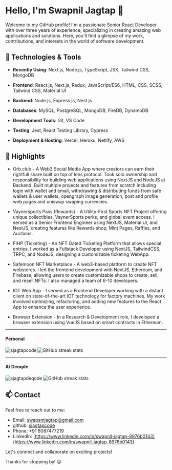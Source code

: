 # Hello, I'm Swapnil Jagtap 👋

Welcome to my GitHub profile! I'm a passionate Senior React Developer with over three years of experience, specializing in creating amazing web applications and solutions. Here, you'll find a glimpse of my work, contributions, and interests in the world of software development.

## 🔧 Technologies & Tools

- **Recently Using**: Next.js, Node.js, TypeScript, JSX, Tailwind CSS, MongoDB

- **Frontend**: React.js, Next.js, Redux, JavaScript/ES6, HTML, CSS, SCSS, Tailwind CSS, Material UI
- **Backend**: Node.js, Express.js, Nest.js
- **Databases**: MySQL, PostgreSQL, MongoDB, FireDB, DynamoDB
- **Development Tools**: Git, VS Code
- **Testing**: Jest, React Testing Library, Cypress
- **Deployment & Hosting**: Vercel, Heroku, Netlify, AWS

## 🌟 Highlights

- Orb.club - A Web3 Social Media App where creators can earn their rightfull share built on top of lens protocol. Took solo ownership and responsibility for building web applications using NextJS and NodeJS at Backend. Built multiple projects and features from scratch including login with wallet and email, withdrawing & distributing funds from safe wallets & user wallets, opengraph image generation, post and profile web pages and uniswap swaping currencies.

- Vaynersports Pass (Rewards) - A Utility-First Sports NFT Project offering unique collectibles, VaynerSports perks, and global event access. I served as a Senior Frontend Engineer using NextJS, Material UI, and NestJS, creating features like Rewards shop, Mint Pages, Raffles, and Auctions.

- FIHP (Ticketing) - An NFT Gated Ticketing Platform that allows special entries. I worked as a Fullstack Developer using NextJS, TailwindCSS, TRPC, and NodeJS, designing a customizable ticketing WebApp.

- Safemoon NFT Marketplace - A web3-based platform to create NFT webstores. I led the frontend development with NextJS, Ethereum, and Firebase, allowing users to create customizable shops to create, sell, and resell NFTs. I also managed a team of 6-10 developers.

- IOT Web App - I served as a Frontend Developer working with a distant client on state-of-the-art IOT technology for factory machines. My work involved optimizing, refactoring, and adding new features to the React App to enhance the user experience.

- Browser Extension - In a Research & Development role, I developed a browser extension using VueJS based on smart contracts in Ethereum.

<hr />
<h4>Personal</h4>
<p><img align="left" src="https://github-readme-stats.vercel.app/api/top-langs?username=sjagtapcode&count_private=true&show_icons=true&locale=en&layout=compact&theme=chartreuse-dark" alt="sjagtapcode" /></p>
<!-- <p>&nbsp;<img align="right" src="https://github-readme-stats.vercel.app/api?username=sjagtapdeqode&show_icons=true&locale=en&theme=chartreuse-dark&count_private=true" alt="sjagtapdeqode" width="410" /></p> -->
<!-- <br><br><br><br><br> -->

![GitHub streak stats](https://github-readme-streak-stats.herokuapp.com/?user=sjagtapcode&show_icons=true&locale=en&layout=compact&theme=chartreuse-dark&count_private=true)


--------
<h4>At Deoqde</h4>
<p><img align="left" src="https://github-readme-stats.vercel.app/api/top-langs?username=sjagtapdeqode&show_icons=true&locale=en&layout=compact&theme=chartreuse-dark&count_private=true" alt="sjagtapdeqode" /></p>
<!-- <p>&nbsp;<img align="right" src="https://github-readme-stats.vercel.app/api?username=sjagtapdeqode&show_icons=true&locale=en&theme=chartreuse-dark&count_private=true" alt="sjagtapdeqode" width="410" /></p> -->
<!-- <br><br><br><br><br> -->

![GitHub streak stats](https://github-readme-streak-stats.herokuapp.com/?user=sjagtapdeqode&show_icons=true&locale=en&layout=compact&theme=chartreuse-dark&count_private=true)


<!--
<p align="center"><img src="https://media.giphy.com/media/QaMcXSekUWx7aogAUr/giphy.gif" width="30" />&nbsp;Git profile Trophies</p><br>

<p align="center">
<div align=center>
      <img align="center" width=100% src="https://github-profile-trophy.vercel.app/?username=sjagtapdeqode&theme=onedark&margin-h=15&margin-w=5&no-bg=true" alt="TROPHY" />
</div>
</p>

-->

<!--
**sjagtapdeqode/sjagtapdeqode** is a ✨ _special_ ✨ repository because its `README.md` (this file) appears on your GitHub profile.
-->

## 📫 Contact

Feel free to reach out to me:

- Email: [swapsmjagtap@gmail.com](mailto:swapsmjagtap@gmail.com)
- github: [sjagtapcode](https://github.com/sjagtapcode)
- Phone: +91 8087477219
- LinkedIn: [https://www.linkedin.com/in/swapnil-jagtap-8976b0143](https://www.linkedin.com/in/swapnil-jagtap-8976b0143)

Let's connect and collaborate on exciting projects!

Thanks for stopping by! 😊
